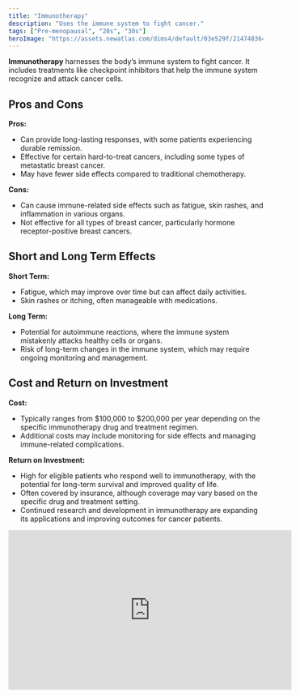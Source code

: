 ```yaml
---
title: "Immunotherapy"
description: "Uses the immune system to fight cancer."
tags: ["Pre-menopausal", "20s", "30s"]
heroImage: "https://assets.newatlas.com/dims4/default/03e529f/2147483647/strip/true/crop/2000x1333+0+0/resize/2000x1333!/quality/90/?url=http%3A%2F%2Fnewatlas-brightspot.s3.amazonaws.com%2F39%2Ff0%2Fdf48dd224c8789e14f0b9adcd858%2Fdepositphotos-321601022-l-2015.jpg"
---
```


**Immunotherapy** harnesses the body’s immune system to fight cancer. It includes treatments like checkpoint inhibitors that help the immune system recognize and attack cancer cells.

## Pros and Cons

**Pros:**

- Can provide long-lasting responses, with some patients experiencing durable remission.
- Effective for certain hard-to-treat cancers, including some types of metastatic breast cancer.
- May have fewer side effects compared to traditional chemotherapy.

**Cons:**

- Can cause immune-related side effects such as fatigue, skin rashes, and inflammation in various organs.
- Not effective for all types of breast cancer, particularly hormone receptor-positive breast cancers.

## Short and Long Term Effects

**Short Term:**

- Fatigue, which may improve over time but can affect daily activities.
- Skin rashes or itching, often manageable with medications.

**Long Term:**

- Potential for autoimmune reactions, where the immune system mistakenly attacks healthy cells or organs.
- Risk of long-term changes in the immune system, which may require ongoing monitoring and management.

## Cost and Return on Investment

**Cost:**

- Typically ranges from $100,000 to $200,000 per year depending on the specific immunotherapy drug and treatment regimen.
- Additional costs may include monitoring for side effects and managing immune-related complications.

**Return on Investment:**

- High for eligible patients who respond well to immunotherapy, with the potential for long-term survival and improved quality of life.
- Often covered by insurance, although coverage may vary based on the specific drug and treatment setting.
- Continued research and development in immunotherapy are expanding its applications and improving outcomes for cancer patients.
<iframe width="560" height="315" src="https://www.youtube.com/embed/dFGRveYPmbc?si=VliLKximVKQPvRgm" title="YouTube video player" frameborder="0" allow="accelerometer; autoplay; clipboard-write; encrypted-media; gyroscope; picture-in-picture; web-share" referrerpolicy="strict-origin-when-cross-origin" allowfullscreen></iframe>
